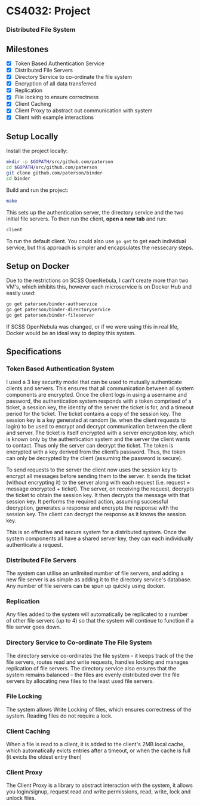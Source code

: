 # CS4032: Project

### Distributed File System

## Milestones

- [x] Token Based Authentication Service
- [x] Distributed File Servers
- [x] Directory Service to co-ordinate the file system
- [x] Encryption of all data transferred
- [x] Replication
- [x] File locking to ensure correctness
- [x] Client Caching
- [x] Client Proxy to abstract out communication with system
- [x] Client with example interactions

## Setup Locally

Install the project locally:
```bash
mkdir -p $GOPATH/src/github.com/paterson
cd $GOPATH/src/github.com/paterson
git clone github.com/paterson/binder
cd binder
```

Build and run the project:
```bash
make
```

This sets up the authentication server, the directory service and the two initial file servers. To then run the client, **open a new tab** and run:

```bash
client
```

To run the default client. You could also use `go get` to get each individual service, but this approach is simpler and encapsulates the nessecary steps.

## Setup on Docker

Due to the restrictions on SCSS OpenNebula, I can't create more than two VM's, which inhibits this, however each microservice is on Docker Hub and easily used:

```bash
go get paterson/binder-authservice
go get paterson/binder-directoryservice
go get paterson/binder-fileserver
```

If SCSS OpenNebula was changed, or if we were using this in real life, Docker would be an ideal way to deploy this system.

## Specifications

### Token Based Authentication System
I used a 3 key security model that can be used to mutually authenticate clients and servers. This ensures that all communication between all system components are encrypted. Once the client logs in using a username and password, the authentication system responds with a token comprised of a ticket, a session key, the identity of the server the ticket is for, and a timeout period for the ticket. The ticket contains a copy of the session key. The session key is a key generated at random (ie. when the client requests to login) to be used to encrypt and decrypt communication between the client and server. The ticket is itself encrypted with a server encryption key, which is known only by the authentication system and the server the client wants to contact. Thus only the server can decrypt the ticket. The token is encrypted with a key derived from the client’s password. Thus, the token can only be decrypted by the client (assuming the password is secure).


To send requests to the server the client now uses the session key to encrypt all messages before sending them to the server. It sends the ticket (without encrypting it) to the server along with each request (i.e. request = message encrypted + ticket). The server, on receiving the request, decrypts the ticket to obtain the session key. It then decrypts the message with that session key. It performs the required action, assuming successful decryption, generates a response and encrypts the response with the session key. The client can decrypt the response as it knows the session key.

This is an effective and secure system for a distributed system. Once the system components all have a shared server key, they can each individually authenticate a request.

### Distributed File Servers
The system can utilise an unlimited number of file servers, and adding a new file server is as simple as adding it to the directory service's database. Any number of file servers can be spun up quickly using docker.  

### Replication
Any files added to the system will automatically be replicated to a number of other file servers (up to 4) so that the system will continue to function if a file server goes down. 

### Directory Service to Co-ordinate The File System
The directory service co-ordinates the file system - it keeps track of the the file servers, routes read and write requests, handles locking and manages replication of file servers. The directory service also ensures that the system remains balanced - the files are evenly distributed over the file servers by allocating new files to the least used file servers. 

### File Locking

The system allows Write Locking of files, which ensures correctness of the system. Reading files do not require a lock. 

### Client Caching

When a file is read to a client, it is added to the client's 2MB local cache, which automatically evicts entries after a timeout, or when the cache is full (it evicts the oldest entry then) 

### Client Proxy

The Client Proxy is a library to abstract interaction with the system, it allows you login/signup, request read and write permissions, read, write, lock and unlock files.
